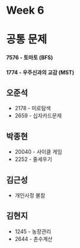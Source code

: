 # Week 6

# 공통 문제
#### 7576 - 토마토 (BFS)
#### 1774 - 우주신과의 교감 (MST)

## 오준석
* 2178 - 미로탐색
* 2659 - 십자카드문제

## 박종현
* 20040 - 사이클 게임
* 2252 - 줄세우기

## 김근성
* 개인사정 불참

## 김현지
* 1245 - 농장관리
* 2644 - 촌수계산
